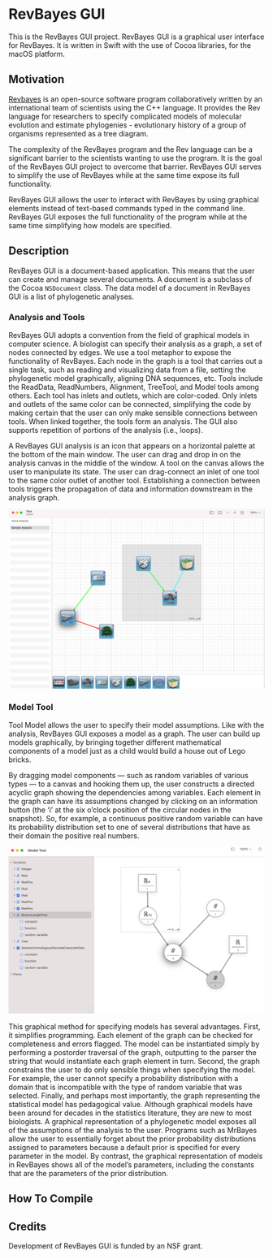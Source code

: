 #  RevBayes GUI


This is the RevBayes GUI project. RevBayes GUI is a graphical user interface for RevBayes. It is written in Swift with the use of Cocoa libraries, for the macOS platform.

## Motivation

[Revbayes](https://revbayes.github.io) is an open-source software program collaboratively written by an international team of scientists using the C++ language. It provides the Rev language for researchers to specify complicated models of molecular evolution and estimate phylogenies - evolutionary history of a group of organisms represented as a tree diagram.

The complexity of the RevBayes program and the Rev language can be a significant barrier to the scientists wanting to use the program. It is the goal of the RevBayes GUI project to overcome that barrier. RevBayes GUI serves to simplify the use of RevBayes while at the same time expose its full functionality.

RevBayes GUI allows the user to interact with RevBayes by using graphical elements instead of text-based commands typed in the command line. RevBayes GUI exposes the full functionality of the program while at the same time simplifying how models are specified.

## Description

RevBayes GUI is a document-based application. This means that the user can create and manage several documents. A document is a subclass of the Cocoa `NSDocument` class. The data model of a document in RevBayes GUI is a list of phylogenetic analyses. 

### Analysis and Tools

RevBayes GUI adopts a convention from the field of graphical models in computer science. A biologist can specify their analysis as a graph, a set of nodes connected by edges. We use a tool metaphor to expose the functionality of RevBayes. Each node in the graph is a tool that carries out a single task, such as reading and visualizing data from a file, setting the phylogenetic model graphically, aligning DNA sequences, etc. Tools include the ReadData, ReadNumbers, Alignment, TreeTool, and Model tools among others. Each tool has inlets and outlets, which are color-coded. Only inlets and outlets of the same color can be connected, simplifying the code by making certain that the user can only make sensible connections between tools. When linked together, the tools form an analysis. The GUI also supports repetition of portions of the analysis (i.e., loops).

A RevBayes GUI analysis is an icon that appears on a horizontal palette at the bottom of the main window. The user can drag and drop in on the analysis canvas in the middle of the window. A tool on the canvas allows the user to manipulate its state. The user can drag-connect an inlet of one tool to the same color outlet of another tool. Establishing a connection between tools triggers the propagation of data and information downstream in the analysis graph.

![Analysis Window](macgui/screenshots/analysis_window.png)

### Model Tool

Tool Model allows the user to specify their model assumptions. Like with the analysis, RevBayes GUI exposes a model as a graph. The user can build up models graphically, by bringing together different mathematical components of a model just as a child would build a house out of Lego bricks. 

By dragging model components — such as random variables of various types — to a canvas and hooking them up, the user constructs a directed acyclic graph showing the dependencies among variables. Each element in the graph can have its assumptions changed by clicking on an information button (the ‘i’ at the six o’clock position of the circular nodes in the snapshot). So, for example, a continuous positive random variable can have its probability distribution set to one of several distributions that have as their domain the positive real numbers. 

![Model Canvas](    macgui/screenshots/model_canvas.png)

This graphical method for specifying models has several advantages. First, it simplifies programming. Each element of the graph can be checked for completeness and errors flagged. The model can be instantiated simply by performing a postorder traversal of the graph, outputting to the parser the string that would instantiate each graph element in turn. Second, the graph constrains the user to do only sensible things when specifying the model. For example, the user cannot specify a probability distribution with a domain that is incompatible with the type of random variable that was selected. Finally, and perhaps most importantly, the graph representing the statistical model has pedagogical value. Although graphical models have been around for decades in the statistics literature, they are new to most biologists. A graphical representation of a phylogenetic model exposes all of the assumptions of the analysis to the user. Programs such as MrBayes allow the user to essentially forget about the prior probability distributions assigned to parameters because a default prior is specified for every parameter in the model. By contrast, the graphical representation of models in RevBayes shows all of the model’s parameters, including the constants that are the parameters of the prior distribution.


## How To Compile


## Credits

Development of RevBayes GUI is funded by an NSF grant.





